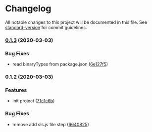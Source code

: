 # Changelog

All notable changes to this project will be documented in this file. See [standard-version](https://github.com/conventional-changelog/standard-version) for commit guidelines.

### [0.1.3](https://github.com/serverless-components/tencent-nuxtjs/compare/v0.1.2...v0.1.3) (2020-03-03)


### Bug Fixes

* read binaryTypes from package.json ([6e127f5](https://github.com/serverless-components/tencent-nuxtjs/commit/6e127f52a9248a4705bb0e54f121581a3fb79590))

### 0.1.2 (2020-03-03)


### Features

* init project ([71c1c6b](https://github.com/serverless-components/tencent-nuxtjs/commit/71c1c6b30336afb35323915f4ed2bf19ddc33a7c))


### Bug Fixes

* remove add sls.js file step ([6640825](https://github.com/serverless-components/tencent-nuxtjs/commit/6640825a2581b5cfd7c1dafd91e72a10d7e8390b))
